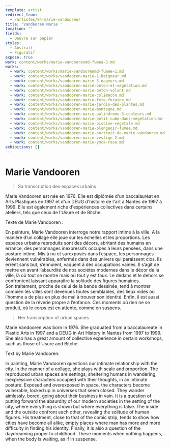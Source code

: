 ```yaml
---
template: artist
redirect_from:
  - /artistes/94-marie-vandooren/
title: 'Vandooren Marie '
location: ''
fields:
  - Oeuvre sur papier
styles:
  - Abstrait
  - Figuratif
expose: true
work: content/works/marie-vandoorenmd-fumee-3.md
works:
  - work: content/works/marie-vandoorenmd-fumee-1.md
  - work: content/works/vandooren-marie-1-baigneur.md
  - work: content/works/vandooren-marie-3-nageurs.md
  - work: content/works/vandooren-marie-beton-et-vegetation.md
  - work: content/works/vandooren-marie-beton-volant.md
  - work: content/works/vandooren-marie-colimacon.md
  - work: content/works/vandooren-marie-fete-foraine.md
  - work: content/works/vandooren-marie-jardin-des-plantes.md
  - work: content/works/vandooren-marie-montagne.md
  - work: content/works/vandooren-marie-palindrome-3-couleurs.md
  - work: content/works/vandooren-marie-petit-cube-dans-vegetation.md
  - work: content/works/vandooren-marie-piscine-vegetale.md
  - work: content/works/vandooren-marie-plongeoir-fumee.md
  - work: content/works/vandooren-marie-portrait-de-marie-vandooren.md
  - work: content/works/vandooren-marie-vestige-2.md
  - work: content/works/vandooren-marie-ymca-rose.md
exhibitions: []
---
```


# Marie Vandooren

> Sa transcription des espaces urbains

Marie Vandooren est née en 1976. Elle est diplômée d'un baccalauréat en Arts Plastiques en 1997 et d'un DEUG d'histoire de l'art à Nantes de 1997 à 1999. Elle est également riche d'expériences collectives dans certains ateliers, tels que ceux de l'Usure et de Bitche.

Texte de Marie Vandooren :

En peinture,  Marie Vandooren interroge notre rapport intime à la ville. A la manière d’un collage elle joue sur les échelles et les proportions. Les espaces urbains reproduits sont des décors, abritant des humains en errance, des personnages inexpressifs occupés à leurs pensées, dans une posture intime. Mis à nu et surexposés dans l’espace, les personnages deviennent vulnérables, enfermés dans des univers qui paraissent clos. Ils errent sans but, s’ennuient, vaquent à des occupations vaines.  Il s’agit de mettre en avant l’absurdité de nos sociétés modernes dans le décor de la ville, là où tout se montre mais où tout y est faux. Le dedans et le dehors se confrontent laissant apparaître la solitude des figures humaines.\
Son traitement, proche de celui de la bande dessinée, tend à montrer combien les villes sont devenues toutes semblables, des lieux vides où l’homme a de plus en plus de mal à trouver son identité. Enfin, il est aussi question de la rêverie propre à l’enfance. Ces moments où rien ne se produit, où le corps est en attente, comme en suspens.

> Her transcription of urban spaces

Marie Vandooren was born in 1976. She graduated from a baccalaureate in Plastic Arts in 1997 and a DEUG in Art History in Nantes from 1997 to 1999. She also has a great amount of collective experience in certain workshops, such as those of Usure and Bitche.

Text by Marie Vandooren:

In painting, Marie Vandooren questions our intimate relationship with the city. In the manner of a collage, she plays with scale and proportion. The reproduced urban spaces are settings, sheltering humans in wandering, inexpressive characters occupied with their thoughts, in an intimate posture. Exposed and overexposed in space, the characters become vulnerable, locked up in universes that seem closed. They wander aimlessly, bored, going about their business in vain.  It is a question of putting forward the absurdity of our modern societies in the setting of the city, where everything is shown but where everything is false. The inside and the outside confront each other, revealing the solitude of human figures. His treatment, close to that of the comic strip, tends to show how cities have become all alike, empty places where man has more and more difficulty in finding his identity. Finally, it is also a question of the daydreaming proper to childhood. These moments when nothing happens, when the body is waiting, as if in suspense.
